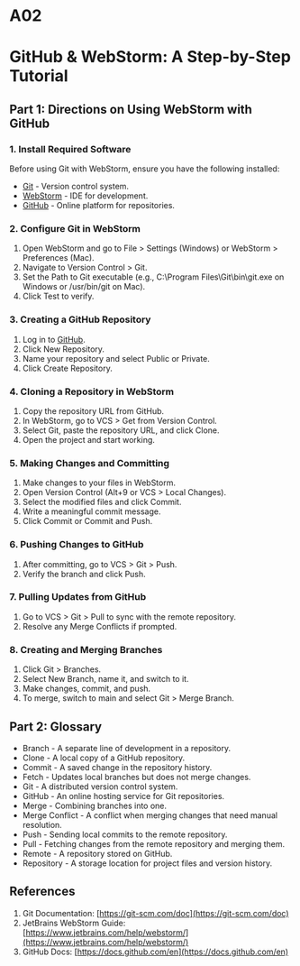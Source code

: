 # A02
# GitHub & WebStorm: A Step-by-Step Tutorial

## Part 1: Directions on Using WebStorm with GitHub

### 1. Install Required Software
Before using Git with WebStorm, ensure you have the following installed:
- [Git](https://git-scm.com/downloads) - Version control system.
- [WebStorm](https://www.jetbrains.com/webstorm/download/) - IDE for development.
- [GitHub](https://github.com/) - Online platform for repositories.

### 2. Configure Git in WebStorm
1. Open WebStorm and go to File > Settings (Windows) or WebStorm > Preferences (Mac).
2. Navigate to Version Control > Git.
3. Set the Path to Git executable (e.g., C:\Program Files\Git\bin\git.exe on Windows or /usr/bin/git on Mac).
4. Click Test to verify.

### 3. Creating a GitHub Repository
1. Log in to [GitHub](https://github.com/).
2. Click New Repository.
3. Name your repository and select Public or Private.
4. Click Create Repository.

### 4. Cloning a Repository in WebStorm
1. Copy the repository URL from GitHub.
2. In WebStorm, go to VCS > Get from Version Control.
3. Select Git, paste the repository URL, and click Clone.
4. Open the project and start working.

### 5. Making Changes and Committing
1. Make changes to your files in WebStorm.
2. Open Version Control (Alt+9 or VCS > Local Changes).
3. Select the modified files and click Commit.
4. Write a meaningful commit message.
5. Click Commit or Commit and Push.

### 6. Pushing Changes to GitHub
1. After committing, go to VCS > Git > Push.
2. Verify the branch and click Push.

### 7. Pulling Updates from GitHub
1. Go to VCS > Git > Pull to sync with the remote repository.
2. Resolve any Merge Conflicts if prompted.

### 8. Creating and Merging Branches
1. Click Git > Branches.
2. Select New Branch, name it, and switch to it.
3. Make changes, commit, and push.
4. To merge, switch to main and select Git > Merge Branch.

## Part 2: Glossary
- Branch - A separate line of development in a repository.
- Clone - A local copy of a GitHub repository.
- Commit - A saved change in the repository history.
- Fetch - Updates local branches but does not merge changes.
- Git - A distributed version control system.
- GitHub - An online hosting service for Git repositories.
- Merge - Combining branches into one.
- Merge Conflict - A conflict when merging changes that need manual resolution.
- Push - Sending local commits to the remote repository.
- Pull - Fetching changes from the remote repository and merging them.
- Remote - A repository stored on GitHub.
- Repository - A storage location for project files and version history.

## References
1. Git Documentation: [https://git-scm.com/doc](https://git-scm.com/doc)
2. JetBrains WebStorm Guide: [https://www.jetbrains.com/help/webstorm/](https://www.jetbrains.com/help/webstorm/)
3. GitHub Docs: [https://docs.github.com/en](https://docs.github.com/en)



